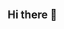 ## Hi there 👋

<!--
**4RN1/4RN1** is a ✨ _special_ ✨ repository because its `README.md` (this file) appears on your GitHub profile.
[![trophy](https://github-profile-trophy.vercel.app/4RN1)](https://github.com/ryo-ma/github-profile-trophy)
Here are some ideas to get you started:

- 🔭 I’m currently working on ...
- 🌱 I’m currently learning ...
- 👯 I’m looking to collaborate on ...
- 🤔 I’m looking for help with ...
- 💬 Ask me about ...
- 📫 How to reach me: ...
- 😄 Pronouns: ...
- ⚡ Fun fact: ...
-->
